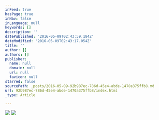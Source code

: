 ```yaml
---
inFeed: true
hasPage: true
inNav: false
inLanguage: null
keywords: []
description: ''
datePublished: '2016-05-09T02:43:59.184Z'
dateModified: '2016-05-09T02:43:17.054Z'
title: ''
author: []
authors: []
publisher:
  name: null
  domain: null
  url: null
  favicon: null
starred: false
sourcePath: _posts/2016-05-09-92b987ec-786d-45e4-abde-1470a375ffb8.md
url: 92b987ec-786d-45e4-abde-1470a375ffb8/index.html
_type: Article

---
```

![](https://the-grid-user-content.s3-us-west-2.amazonaws.com/0764de4f-1a7a-4b96-b187-c425f0084f90.jpg)
![](https://the-grid-user-content.s3-us-west-2.amazonaws.com/a66f893d-12b6-41ab-99be-20038fcee8a0.jpg)
